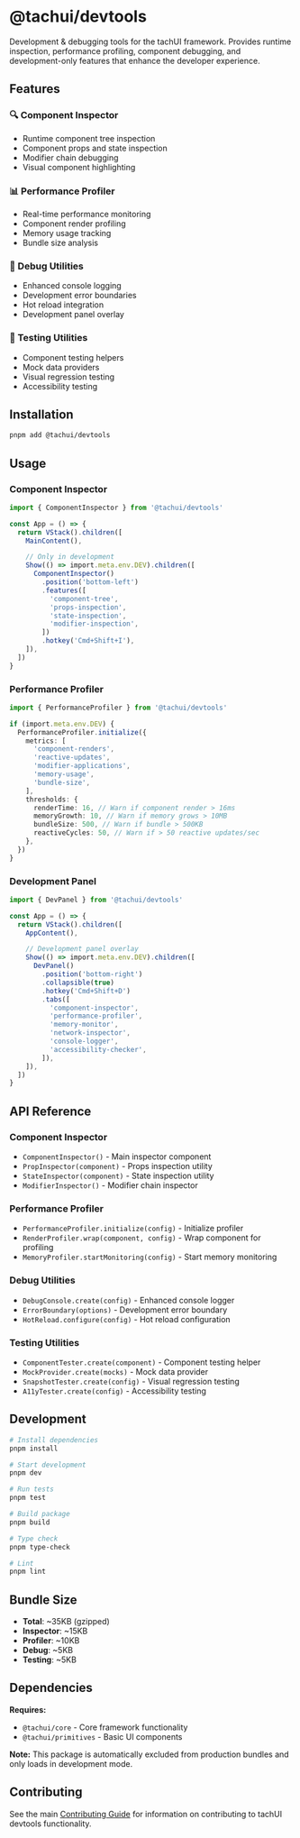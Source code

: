 # @tachui/devtools

Development & debugging tools for the tachUI framework. Provides runtime inspection, performance profiling, component debugging, and development-only features that enhance the developer experience.

## Features

### 🔍 Component Inspector

- Runtime component tree inspection
- Component props and state inspection
- Modifier chain debugging
- Visual component highlighting

### 📊 Performance Profiler

- Real-time performance monitoring
- Component render profiling
- Memory usage tracking
- Bundle size analysis

### 🐛 Debug Utilities

- Enhanced console logging
- Development error boundaries
- Hot reload integration
- Development panel overlay

### 🧪 Testing Utilities

- Component testing helpers
- Mock data providers
- Visual regression testing
- Accessibility testing

## Installation

```bash
pnpm add @tachui/devtools
```

## Usage

### Component Inspector

```typescript
import { ComponentInspector } from '@tachui/devtools'

const App = () => {
  return VStack().children([
    MainContent(),

    // Only in development
    Show(() => import.meta.env.DEV).children([
      ComponentInspector()
        .position('bottom-left')
        .features([
          'component-tree',
          'props-inspection',
          'state-inspection',
          'modifier-inspection',
        ])
        .hotkey('Cmd+Shift+I'),
    ]),
  ])
}
```

### Performance Profiler

```typescript
import { PerformanceProfiler } from '@tachui/devtools'

if (import.meta.env.DEV) {
  PerformanceProfiler.initialize({
    metrics: [
      'component-renders',
      'reactive-updates',
      'modifier-applications',
      'memory-usage',
      'bundle-size',
    ],
    thresholds: {
      renderTime: 16, // Warn if component render > 16ms
      memoryGrowth: 10, // Warn if memory grows > 10MB
      bundleSize: 500, // Warn if bundle > 500KB
      reactiveCycles: 50, // Warn if > 50 reactive updates/sec
    },
  })
}
```

### Development Panel

```typescript
import { DevPanel } from '@tachui/devtools'

const App = () => {
  return VStack().children([
    AppContent(),

    // Development panel overlay
    Show(() => import.meta.env.DEV).children([
      DevPanel()
        .position('bottom-right')
        .collapsible(true)
        .hotkey('Cmd+Shift+D')
        .tabs([
          'component-inspector',
          'performance-profiler',
          'memory-monitor',
          'network-inspector',
          'console-logger',
          'accessibility-checker',
        ]),
    ]),
  ])
}
```

## API Reference

### Component Inspector

- `ComponentInspector()` - Main inspector component
- `PropInspector(component)` - Props inspection utility
- `StateInspector(component)` - State inspection utility
- `ModifierInspector()` - Modifier chain inspector

### Performance Profiler

- `PerformanceProfiler.initialize(config)` - Initialize profiler
- `RenderProfiler.wrap(component, config)` - Wrap component for profiling
- `MemoryProfiler.startMonitoring(config)` - Start memory monitoring

### Debug Utilities

- `DebugConsole.create(config)` - Enhanced console logger
- `ErrorBoundary(options)` - Development error boundary
- `HotReload.configure(config)` - Hot reload configuration

### Testing Utilities

- `ComponentTester.create(component)` - Component testing helper
- `MockProvider.create(mocks)` - Mock data provider
- `SnapshotTester.create(config)` - Visual regression testing
- `A11yTester.create(config)` - Accessibility testing

## Development

```bash
# Install dependencies
pnpm install

# Start development
pnpm dev

# Run tests
pnpm test

# Build package
pnpm build

# Type check
pnpm type-check

# Lint
pnpm lint
```

## Bundle Size

- **Total**: ~35KB (gzipped)
- **Inspector**: ~15KB
- **Profiler**: ~10KB
- **Debug**: ~5KB
- **Testing**: ~5KB

## Dependencies

**Requires:**

- `@tachui/core` - Core framework functionality
- `@tachui/primitives` - Basic UI components

**Note:** This package is automatically excluded from production bundles and only loads in development mode.

## Contributing

See the main [Contributing Guide](../../CONTRIBUTING.md) for information on contributing to tachUI devtools functionality.
